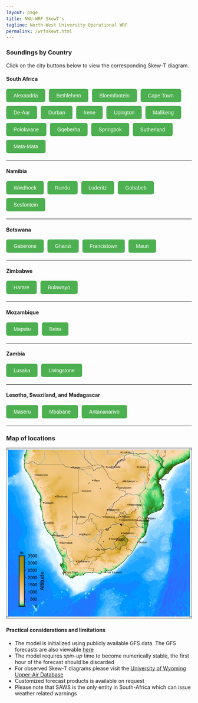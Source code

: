 ```yaml
---
layout: page
title: NWU-WRF SkewT's
tagline: North-West University Operational WRF
permalink: /wrfskewt.html
---
```


### Soundings by Country
Click on the city buttons below to view the corresponding Skew-T diagram.

<div id="iframeContainer" style="margin-top: 20px; border: 1px solid #ccc; padding: 10px; border-radius: 5px; display: none;">
    <iframe id="skewtIframe" src="" style="width: 80%; height: 700px; border: none;"></iframe>
</div>

<script>
    /**
     * Updates the iframe content and makes the container visible.
     * @param {string} url - The URL to load in the iframe.
     */
    function updateIframe(url) {
        var iframeContainer = document.getElementById('iframeContainer');
        var iframe = document.getElementById('skewtIframe');

        if (url) {
            iframe.src = url; // Update the iframe's source
            iframeContainer.style.display = 'block'; // Show the iframe container
        }
    }
</script>

<style>
    button {
        background-color: #4CAF50;
        color: white;
        border: none;
        padding: 10px 20px;
        font-size: 14px;
        cursor: pointer;
        border-radius: 5px;
        transition: background-color 0.3s;
    }

    button:hover {
        background-color: #45a049;
    }
</style>


#### South Africa
<div style="display: flex; flex-wrap: wrap; gap: 10px; margin-bottom: 20px;">
    <button onclick="updateIframe('http://143.160.8.22/wrf/wrfskwt_alexandria.html')">Alexandria</button>
    <button onclick="updateIframe('http://143.160.8.22/wrf/wrfskwt_bethlehem.html')">Bethlehem</button>
    <button onclick="updateIframe('http://143.160.8.22/wrf/wrfskwt_bloemfontein.html')">Bloemfontein</button>
    <button onclick="updateIframe('http://143.160.8.22/wrf/wrfskwt_cpt.html')">Cape Town</button>
    <button onclick="updateIframe('http://143.160.8.22/wrf/wrfskwt_deaar.html')">De-Aar</button>
    <button onclick="updateIframe('http://143.160.8.22/wrf/wrfskwt_durban.html')">Durban</button>
    <button onclick="updateIframe('http://143.160.8.22/wrf/wrfskwt_irene.html')">Irene</button>
    <button onclick="updateIframe('http://143.160.8.22/wrf/wrfskwt_upington.html')">Upington</button>
    <button onclick="updateIframe('http://143.160.8.22/wrf/wrfskwt_mafikeng.html')">Mafikeng</button>
    <button onclick="updateIframe('http://143.160.8.22/wrf/wrfskwt_polokwane.html')">Polokwane</button>
    <button onclick="updateIframe('http://143.160.8.22/wrf/wrfskwt_gqeberha.html')">Gqeberha</button>
    <button onclick="updateIframe('http://143.160.8.22/wrf/wrfskwt_springbok.html')">Springbok</button>
    <button onclick="updateIframe('http://143.160.8.22/wrf/wrfskwt_sutherland.html')">Sutherland</button>
    <button onclick="updateIframe('http://143.160.8.22/wrf/wrfskwt_mata.html')">Mata-Mata</button>
</div>

---

#### Namibia
<div style="display: flex; flex-wrap: wrap; gap: 10px; margin-bottom: 20px;">
    <button onclick="updateIframe('http://143.160.8.22/wrf/wrfskwt_windhoek.html')">Windhoek</button>
    <button onclick="updateIframe('http://143.160.8.22/wrf/wrfskwt_rundu.html')">Rundu</button>
    <button onclick="updateIframe('http://143.160.8.22/wrf/wrfskwt_luderitz.html')">Luderitz</button>
    <button onclick="updateIframe('http://143.160.8.22/wrf/wrfskwt_gobabeb.html')">Gobabeb</button>
    <button onclick="updateIframe('http://143.160.8.22/wrf/wrfskwt_sesfontein.html')">Sesfontein</button>
</div>

---

#### Botswana
<div style="display: flex; flex-wrap: wrap; gap: 10px; margin-bottom: 20px;">
    <button onclick="updateIframe('http://143.160.8.22/wrf/wrfskwt_gaberone.html')">Gaberone</button>
    <button onclick="updateIframe('http://143.160.8.22/wrf/wrfskwt_ghanzi.html')">Ghanzi</button>
    <button onclick="updateIframe('http://143.160.8.22/wrf/wrfskwt_francistown.html')">Francistown</button>
    <button onclick="updateIframe('http://143.160.8.22/wrf/wrfskwt_maun.html')">Maun</button>
</div>

---

#### Zimbabwe
<div style="display: flex; flex-wrap: wrap; gap: 10px; margin-bottom: 20px;">
    <button onclick="updateIframe('http://143.160.8.22/wrf/wrfskwt_harare.html')">Harare</button>
    <button onclick="updateIframe('http://143.160.8.22/wrf/wrfskwt_bulawayo.html')">Bulawayo</button>
</div>

---

#### Mozambique
<div style="display: flex; flex-wrap: wrap; gap: 10px; margin-bottom: 20px;">
    <button onclick="updateIframe('http://143.160.8.22/wrf/wrfskwt_maputu.html')">Maputu</button>
    <button onclick="updateIframe('http://143.160.8.22/wrf/wrfskwt_beira.html')">Beira</button>
</div>

---

#### Zambia
<div style="display: flex; flex-wrap: wrap; gap: 10px; margin-bottom: 20px;">
    <button onclick="updateIframe('http://143.160.8.22/wrf/wrfskwt_lusaka.html')">Lusaka</button>
    <button onclick="updateIframe('http://143.160.8.22/wrf/wrfskwt_livingstone.html')">Livingstone</button>
</div>

---

#### Lesotho, Swaziland, and Madagascar
<div style="display: flex; flex-wrap: wrap; gap: 10px; margin-bottom: 20px;">
    <button onclick="updateIframe('http://143.160.8.22/wrf/wrfskwt_maseru.html')">Maseru</button>
    <button onclick="updateIframe('http://143.160.8.22/wrf/wrfskwt_mbabane.html')">Mbabane</button>
    <button onclick="updateIframe('http://143.160.8.22/wrf/wrfskwt_anatnanarivo.html')">Antananarivo</button>
</div>

---

### Map of locations 

<img src="/assets/images/sounding_locations_2.png" alt="" usemap="#map" />
<map name="map">
    <area shape="rect" coords="397, 278, 450, 292" href="http://143.160.8.22/wrf/wrfskwt_mafikeng.html" alt="mafikeng" title="Mafikeng" />
    <area shape="rect" coords="410, 247, 468, 260" href="http://143.160.8.22/wrf/wrfskwt_gaberone.html" alt="gaberone" title="Gaberone" />
    <area shape="rect" coords="496, 225, 556, 241" href="http://143.160.8.22/wrf/wrfskwt_polokwane.html" alt="polokwane" title="Polokwane" />
    <area shape="rect" coords="624, 122, 661, 139" href="http://143.160.8.22/wrf/wrfskwt_beira.html" alt="beira" title="Beira" />
    <area shape="rect" coords="469, 13, 514, 28"   href="http://143.160.8.22/wrf/wrfskwt_lusaka.html" alt="lusaka" title="Lusaka" />
    <area shape="rect" coords="532, 72, 576, 88"   href="http://143.160.8.22/wrf/wrfskwt_harare.html" alt="harare" title="Harare" />
    <area shape="rect" coords="476, 130, 532, 145" href="http://143.160.8.22/wrf/wrfskwt_bulawayo.html" alt="bulawayo" title="Bulawayo" />
    <area shape="rect" coords="577, 280, 621, 296" href="http://143.160.8.22/wrf/wrfskwt_maputu.html" alt="maputu" title="Maputu" />
    <area shape="rect" coords="537, 290, 568, 307" href="http://143.160.8.22/wrf/wrfskwt_mbabane.html" alt="mbabane" title="Mbabane" />
    <area shape="rect" coords="459, 277, 514, 303" href="http://143.160.8.22/wrf/wrfskwt_irene.html" alt="irene" title="Irene" />
    <area shape="rect" coords="466, 342, 532, 358" href="http://143.160.8.22/wrf/wrfskwt_bethlehem.html" alt="bethlehem" title="Bethlehem" />
    <area shape="rect" coords="459, 373, 490, 388" href="http://143.160.8.22/wrf/wrfskwt_maseru.html" alt="maseru" title="Maseru" />
    <area shape="rect" coords="419, 365, 445, 381" href="http://143.160.8.22/wrf/wrfskwt_bloemfontein.html" alt="bloemfontein" title="Bloemfontein" />
    <area shape="rect" coords="297, 347, 352, 361" href="http://143.160.8.22/wrf/wrfskwt_upington.html" alt="upington" title="Upington" />
    <area shape="rect" coords="536, 379, 581, 394" href="http://143.160.8.22/wrf/wrfskwt_durban.html" alt="durban" title="Durban" />
    <area shape="rect" coords="364, 409, 411, 426" href="http://143.160.8.22/wrf/wrfskwt_deaar.html" alt="deaar" title="De-Aar" />
    <area shape="rect" coords="404, 502, 480, 518" href="http://143.160.8.22/wrf/wrfskwt_gqeberha.html" alt="gqeberha" title="Gqeberha" />
    <area shape="rect" coords="235, 502, 298, 518" href="http://143.160.8.22/wrf/wrfskwt_cpt.html" alt="capetown" title="Cape-Town" />
    <area shape="rect" coords="217, 382, 276, 396" href="http://143.160.8.22/wrf/wrfskwt_springbok.html" alt="springbok" title="Springbok" />
    <area shape="rect" coords="184, 351, 245, 367" href="http://143.160.8.22/wrf/wrfskwt_alexander.html" alt="alexander" title="Alexander" />
    <area shape="rect" coords="306, 170, 352, 186" href="http://143.160.8.22/wrf/wrfskwt_ghanzi.html" alt="ghanzi" title="Ghanzi" />
    <area shape="rect" coords="151, 298, 200, 315" href="http://143.160.8.22/wrf/wrfskwt_luderitz.html" alt="luderitz" title="Luderitz" />
    <area shape="rect" coords="148, 218, 199, 235" href="http://143.160.8.22/wrf/wrfskwt_gobabeb.html" alt="gobabeb" title="Gobabeb" />
    <area shape="rect" coords="195, 192, 257, 207" href="http://143.160.8.22/wrf/wrfskwt_windhoek.html" alt="windhoek" title="Windhoek" />
    <area shape="rect" coords="258, 72, 309, 89"   href="http://143.160.8.22/wrf/wrfskwt_rundu.html" alt="rundu" title="Rundu" />
    <area shape="rect" coords="281, 454, 348, 475" href="http://143.160.8.22/wrf/wrfskwt_sutherland.html" alt="sutherland" title="Sutherland" />
    <area shape="rect" coords="264, 271, 331, 296" href="http://143.160.8.22/wrf/wrfskwt_mata.html" alt="matamata" title="Mata-Mata" />
    <area shape="rect" coords="444, 153, 517, 174" href="http://143.160.8.22/wrf/wrfskwt_francistown.html" alt="francistown" title="Francistown" />
    <area shape="rect" coords="347, 123, 390, 145" href="http://143.160.8.22/wrf/wrfskwt_maun.html" alt="maun" title="Maun" />
    <area shape="rect" coords="402, 68, 476, 90"   href="http://143.160.8.22/wrf/wrfskwt_livingstone.html" alt="livingstone" title="Livingstone" />
    <area shape="rect" coords="112, 100, 178, 121" href="http://143.160.8.22/wrf/wrfskwt_sesfontein.html" alt="sesfontein" title="Sesfontein" />
</map>



#### Practical considerations and limitations
+ The model is initialized using publicly available GFS data. The GFS forecasts are also viewable [here](http://www.lekwenaradar.co.za/forecast.html)
+ The model requires *spin-up* time to become numerically stable, the first hour of the forecast should be discarded
+ For observed Skew-T diagrams please visit the [University of Wyoming Upper-Air Database](http://weather.uwyo.edu/upperair/sounding.html)
+ Customized forecast products is available on request
+ Please note that SAWS is the only entity in South-Africa which can issue weather related warnings
